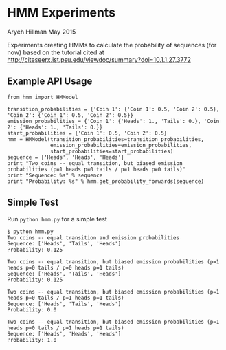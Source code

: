 # HMM Experiments
Aryeh Hillman
May 2015

Experiments creating HMMs to calculate the probability of sequences (for now) based on the tutorial cited at http://citeseerx.ist.psu.edu/viewdoc/summary?doi=10.1.1.27.3772

## Example API Usage
    from hmm import HMModel
     
    transition_probabilities = {'Coin 1': {'Coin 1': 0.5, 'Coin 2': 0.5}, 'Coin 2': {'Coin 1': 0.5, 'Coin 2': 0.5}}
    emission_probabilities = {'Coin 1': {'Heads': 1., 'Tails': 0.}, 'Coin 2': {'Heads': 1., 'Tails': 0.}}
    start_probabilities = {'Coin 1': 0.5, 'Coin 2': 0.5}
    hmm = HMModel(transition_probabilities=transition_probabilities,
                  emission_probabilities=emission_probabilities,
                  start_probabilities=start_probabilities)
    sequence = ['Heads', 'Heads', 'Heads']
    print "Two coins -- equal transition, but biased emission probabilities (p=1 heads p=0 tails / p=1 heads p=0 tails)"
    print "Sequence: %s" % sequence
    print "Probability: %s" % hmm.get_probability_forwards(sequence)

## Simple Test
Run ```python hmm.py``` for a simple test

    $ python hmm.py 
    Two coins -- equal transition and emission probabilities
    Sequence: ['Heads', 'Tails', 'Heads']
    Probability: 0.125
    
    Two coins -- equal transition, but biased emission probabilities (p=1 heads p=0 tails / p=0 heads p=1 tails)
    Sequence: ['Heads', 'Tails', 'Heads']
    Probability: 0.125
    
    Two coins -- equal transition, but biased emission probabilities (p=1 heads p=0 tails / p=1 heads p=1 tails)
    Sequence: ['Heads', 'Tails', 'Heads']
    Probability: 0.0
    
    Two coins -- equal transition, but biased emission probabilities (p=1 heads p=0 tails / p=1 heads p=1 tails)
    Sequence: ['Heads', 'Heads', 'Heads']
    Probability: 1.0
